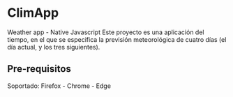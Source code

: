 # ClimApp
Weather app - Native Javascript
Este proyecto es una aplicación del tiempo, en el que se especifica la previsión meteorológica de cuatro días (el día actual, y los tres siguientes).

## Pre-requisitos
Soportado: Firefox - Chrome - Edge
